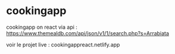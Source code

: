 # cookingapp
cookingapp on react
via api : https://www.themealdb.com/api/json/v1/1/search.php?s=Arrabiata

voir le projet live : cookingappreact.netlify.app
